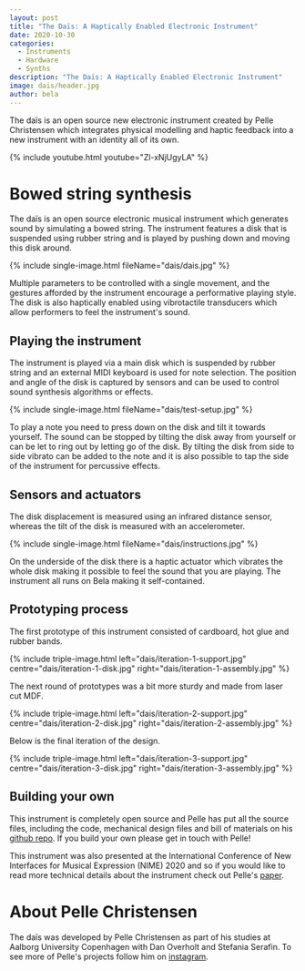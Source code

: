 ```yaml
---
layout: post
title: "The Daïs: A Haptically Enabled Electronic Instrument"
date: 2020-10-30
categories:
  - Instruments
  - Hardware
  - Synths
description: "The Daïs: A Haptically Enabled Electronic Instrument"
image: dais/header.jpg
author: bela
---
```


The daïs is an open source new electronic instrument created by Pelle Christensen which integrates physical modelling and haptic feedback into a new instrument with an identity all of its own.

{% include youtube.html youtube="Zl-xNjUgyLA" %}

# Bowed string synthesis

The daïs is an open source electronic musical instrument which generates sound by simulating a bowed string. The instrument features a disk that is suspended using rubber string and is played by pushing down and moving this disk around.

{% include single-image.html fileName="dais/dais.jpg" %}

Multiple parameters to be controlled with a single movement, and the gestures afforded by the instrument encourage a performative playing style. The disk is also haptically enabled using vibrotactile transducers which allow performers to feel the instrument's sound.

## Playing the instrument

The instrument is played via a main disk which is suspended by rubber string and an external MIDI keyboard is used for note selection. The position and angle of the disk is captured by sensors and can be used to control sound synthesis algorithms or effects.

{% include single-image.html fileName="dais/test-setup.jpg" %}

To play a note you need to press down on the disk and tilt it towards yourself. The sound can be stopped by tilting the disk away from yourself or can be let to ring out by letting go of the disk. By tilting the disk from side to side vibrato can be added to the note and it is also possible to tap the side of the instrument for percussive effects.


## Sensors and actuators

The disk displacement is measured using an infrared distance sensor, whereas the tilt of the disk is measured with an accelerometer.

{% include single-image.html fileName="dais/instructions.jpg" %}

On the underside of the disk there is a haptic actuator which vibrates the whole disk making it possible to feel the sound that you are playing. The instrument all runs on Bela making it self-contained.

## Prototyping process

The first prototype of this instrument consisted of cardboard, hot glue and rubber bands.

{% include triple-image.html left="dais/iteration-1-support.jpg" centre="dais/iteration-1-disk.jpg" right="dais/iteration-1-assembly.jpg" %}

The next round of prototypes was a bit more sturdy and made from laser cut MDF.

{% include triple-image.html left="dais/iteration-2-support.jpg" centre="dais/iteration-2-disk.jpg" right="dais/iteration-2-assembly.jpg" %}

Below is the final iteration of the design.

{% include triple-image.html left="dais/iteration-3-support.jpg" centre="dais/iteration-3-disk.jpg" right="dais/iteration-3-assembly.jpg" %}

## Building your own

This instrument is completely open source and Pelle has put all the source files, including the code, mechanical design files and bill of materials on his [github repo](https://github.com/PelleJuul/dais). If you build your own please get in touch with Pelle!

This instrument was also presented at the International Conference of New Interfaces for Musical Expression (NIME) 2020 and so if you would like to read more technical details about the instrument check out Pelle's [paper](https://www.nime.org/proceedings/2020/nime2020_paper119.pdf).

# About Pelle Christensen

The daïs was developed by Pelle Christensen as part of his studies at Aalborg University
Copenhagen with Dan Overholt and Stefania Serafin. To see more of Pelle's projects follow him on [instagram](https://www.instagram.com/p.j.christensen/).
